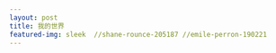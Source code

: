 ```yaml
---
layout: post
title: 我的世界
featured-img: sleek  //shane-rounce-205187 //emile-perron-190221
---
```



###  




